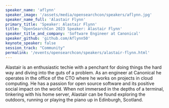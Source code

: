 ```yaml
---
speaker_name: 'aflynn'
speaker_image: '/assets/media/opensearchcon/speakers/aflynn.jpg'
speaker_name_full: 'Alastair Flynn'
primary_title: 'Speaker: Alastair Flynn'
title: 'OpenSearchCon 2023 Speaker: Alastair Flynn'
speaker_title_and_company: 'Software Engineer at Canonical'
speaker_github: 'github.com/Aflynn50'
keynote_speaker: false
session_track: "Community"
permalink: '/events/opensearchcon/speakers/alastair-flynn.html'
---
```


Alastair is an enthusiastic techie with a penchant for doing things the hard way and diving into the guts of a problem. As an engineer at Canonical he operates in the office of the CTO where he works on projects in cloud computing. He has a passion for open source software and its positive social impact on the world. When not immersed in the depths of a terminal, tinkering with his home server, Alastair can be found exploring the outdoors, running or playing the piano up in Edinburgh, Scotland.


